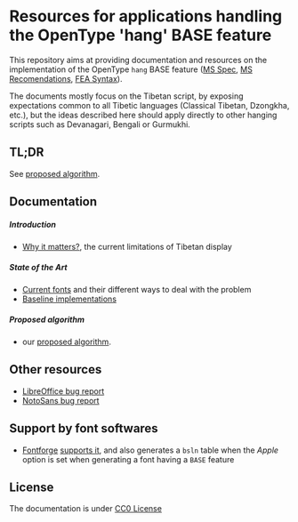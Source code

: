 # Resources for applications handling the OpenType 'hang' BASE feature

This repository aims at providing documentation and resources on the implementation of the OpenType `hang` BASE feature ([MS Spec](https://www.microsoft.com/typography/otspec/baselinetags.htm), [MS Recomendations](https://www.microsoft.com/typography/otspec/recom.htm#base), [FEA Syntax](http://www.adobe.com/devnet/opentype/afdko/topic_feature_file_syntax.html#9.a)). 

The documents mostly focus on the Tibetan script, by exposing expectations common to all Tibetic languages (Classical Tibetan, Dzongkha, etc.), but the ideas described here should apply directly to other hanging scripts such as Devanagari, Bengali or Gurmukhi.

## TL;DR

See [proposed algorithm](proposed-algorithm.md).

## Documentation

##### Introduction
- [Why it matters?](why-it-matters.md), the current limitations of Tibetan display

##### State of the Art
- [Current fonts](current-fonts.md) and their different ways to deal with the problem
- [Baseline implementations](baseline-implementations.md)

##### Proposed algorithm
- our [proposed algorithm](proposed-algorithm.md).

## Other resources

- [LibreOffice bug report](https://bugs.documentfoundation.org/show_bug.cgi?id=104930)
- [NotoSans bug report](https://github.com/googlei18n/noto-fonts/issues/814)

## Support by font softwares

- [Fontforge](https://fontforge.github.io/en-US/) [supports it](http://fontforge.github.io/en-US/documentation/interface/baseline/), and also generates a `bsln` table when the *Apple* option is set when generating a font having a `BASE` feature

## License

The documentation is under [CC0 License](LICENSE)
